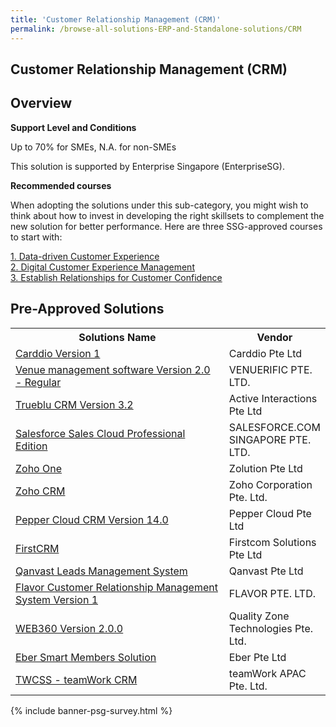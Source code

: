 ```yaml
---
title: 'Customer Relationship Management (CRM)'
permalink: /browse-all-solutions-ERP-and-Standalone-solutions/CRM
---
```


## Customer Relationship Management (CRM)
## Overview

**Support Level and Conditions**

Up to 70% for SMEs, N.A. for non-SMEs

This solution is supported by Enterprise Singapore (EnterpriseSG).

**Recommended courses**

When adopting the solutions under this sub-category, you might wish to think about how to invest in developing the right skillsets to complement the new solution for better performance. Here are three SSG-approved courses to start with:

<a href='https://sfec.enterprisejobskills.gov.sg/Course_Internet/CourseDetail.aspx?CoursesReferenceNumber=TGS-2020501979'  target='_blank' rel='noopener'>1. Data-driven Customer Experience</a><br>
<a href='https://sfec.enterprisejobskills.gov.sg/Course_Internet/CourseDetail.aspx?CoursesReferenceNumber=TGS-2020505494'  target='_blank' rel='noopener'>2. Digital Customer Experience Management</a><br>
<a href='https://sfec.enterprisejobskills.gov.sg/Course_Internet/CourseDetail.aspx?CoursesReferenceNumber=TGS-2019504205'  target='_blank' rel='noopener'>3. Establish Relationships for Customer Confidence</a><br>

## Pre-Approved Solutions

<table>
<tr>
<th style='width: auto;'><b>Solutions Name</b></th>
<th style='width: 30%;'><b>Vendor</b></th>
</tr>
<tr>
<td><a href='/productivity-solutions-grant/solutionrepo/solution1167' target='_blank'>Carddio Version 1 </a><br></td>
<td>Carddio Pte Ltd</td>
</tr>
<tr>
<td><a href='/productivity-solutions-grant/solutionrepo/solution1286' target='_blank'>Venue management software Version 2.0 - Regular</a><br></td>
<td>VENUERIFIC PTE. LTD.</td>
</tr>
<tr>
<td><a href='/productivity-solutions-grant/solutionrepo/solution1345' target='_blank'>Trueblu CRM Version 3.2</a><br></td>
<td>Active Interactions Pte Ltd</td>
</tr>
<tr>
<td><a href='/productivity-solutions-grant/solutionrepo/solution1511' target='_blank'>Salesforce Sales Cloud Professional Edition</a><br></td>
<td>SALESFORCE.COM SINGAPORE PTE. LTD.</td>
</tr>
<tr>
<td><a href='/productivity-solutions-grant/solutionrepo/solution1527' target='_blank'>Zoho One</a><br></td>
<td>Zolution Pte Ltd</td>
</tr>
<tr>
<td><a href='/productivity-solutions-grant/solutionrepo/solution1918' target='_blank'>Zoho CRM</a><br></td>
<td>Zoho Corporation Pte. Ltd.</td>
</tr>
<tr>
<td><a href='/productivity-solutions-grant/solutionrepo/solution2283' target='_blank'>Pepper Cloud CRM Version 14.0</a><br></td>
<td>Pepper Cloud Pte Ltd</td>
</tr>
<tr>
<td><a href='/productivity-solutions-grant/solutionrepo/solution2486' target='_blank'>FirstCRM</a><br></td>
<td>Firstcom Solutions Pte Ltd</td>
</tr>
<tr>
<td><a href='/productivity-solutions-grant/solutionrepo/solution2554' target='_blank'>Qanvast Leads Management System</a><br></td>
<td>Qanvast Pte Ltd </td>
</tr>
<tr>
<td><a href='/productivity-solutions-grant/solutionrepo/solution2645' target='_blank'>Flavor Customer Relationship Management System Version 1</a><br></td>
<td>FLAVOR PTE. LTD.</td>
</tr>
<tr>
<td><a href='/productivity-solutions-grant/solutionrepo/solution2710' target='_blank'>WEB360 Version 2.0.0</a><br></td>
<td>Quality Zone Technologies Pte. Ltd.</td>
</tr>
<tr>
<td><a href='/productivity-solutions-grant/solutionrepo/solution2871' target='_blank'>Eber Smart Members Solution</a><br></td>
<td>Eber Pte Ltd</td>
</tr>
<tr>
<td><a href='/productivity-solutions-grant/solutionrepo/solution3387' target='_blank'>TWCSS - teamWork CRM</a><br></td>
<td>teamWork APAC Pte. Ltd.</td>
</tr>
</table>

{% include banner-psg-survey.html %}
